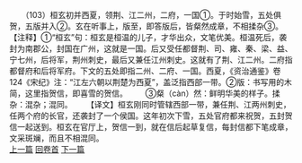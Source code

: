 　　（103）桓玄初并西夏，领荆、江二州，二府，一国①。于时始雪，五处俱贺，五版并入②。玄在听事上，版至，即答版后，皆粲然成章，不相揉杂③。【注释】①“桓玄”句：桓玄是桓温的儿子，才华出众，文笔优美。桓温死后，袭封为南郡公，封国在广州，这就是一国。后又受任都督荆、司、雍、秦、梁、益、宁七州，后将军，荆州刺史，最后又兼任江州刺史。这就有了荆、江二州。二府指都督府和后将军府。下文的五处即指二州、二府、一国。西夏，《资治通鉴》卷124《宋纪》注：“江左六朝以荆楚为西夏”，盖泛指西部一带。②版：书写用的木简，这里指贺信，即喜雪的贺信。
　　③粲（càn）然：鲜明华美的样子。揉杂：混杂；混同。
　　【译文】桓玄刚同时管辖西部一带，兼任荆、江两州刺史，任两个府的长官，还袭封了一个侯国。这年初次下雪，五处官府都来祝贺，五封贺信一起送到。桓玄在官厅上，贺信一到，就在信后起草复信，每封信都下笔成章，文采斑斓，而且不相混同。
<br>[上一篇](04_102) [回卷首](04_000) [下一篇](04_104)
